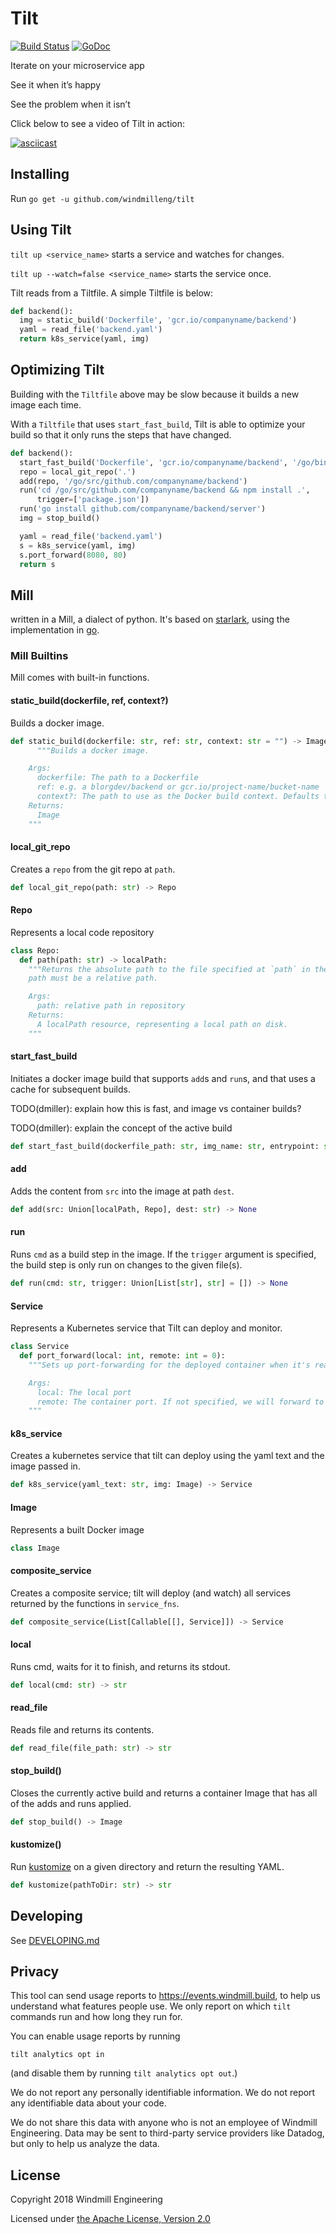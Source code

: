 # Tilt

[![Build Status](https://circleci.com/gh/windmilleng/tilt/tree/master.svg?style=shield)](https://circleci.com/gh/windmilleng/tilt)
[![GoDoc](https://godoc.org/github.com/windmilleng/tilt?status.svg)](https://godoc.org/github.com/windmilleng/tilt)

Iterate on your microservice app

See it when it’s happy

See the problem when it isn’t

Click below to see a video of Tilt in action:

[![asciicast](https://asciinema.org/a/GpvT8wegPD7qkMcLhe7ekhMd2.png?zx=1)](https://asciinema.org/a/GpvT8wegPD7qkMcLhe7ekhMd2)

## Installing

Run `go get -u github.com/windmilleng/tilt`

## Using Tilt

`tilt up <service_name>` starts a service and watches for changes.

`tilt up --watch=false <service_name>` starts the service once.

Tilt reads from a Tiltfile. A simple Tiltfile is below:

```python
def backend():
  img = static_build('Dockerfile', 'gcr.io/companyname/backend')
  yaml = read_file('backend.yaml')
  return k8s_service(yaml, img)
```

## Optimizing Tilt

Building with the `Tiltfile` above may be slow because it builds a new image each time.

With a `Tiltfile` that uses `start_fast_build`, Tilt is able to optimize your build so
that it only runs the steps that have changed.

```python
def backend():
  start_fast_build('Dockerfile', 'gcr.io/companyname/backend', '/go/bin/server')
  repo = local_git_repo('.')
  add(repo, '/go/src/github.com/companyname/backend')
  run('cd /go/src/github.com/companyname/backend && npm install .',
      trigger=['package.json'])
  run('go install github.com/companyname/backend/server')
  img = stop_build()

  yaml = read_file('backend.yaml')
  s = k8s_service(yaml, img)
  s.port_forward(8080, 80)
  return s
```

## Mill

written in a Mill, a dialect of python. It's based on [starlark](https://github.com/bazelbuild/starlark), using the implementation in [go](https://github.com/google/skylark).

### Mill Builtins

Mill comes with built-in functions.

#### static_build(dockerfile, ref, context?)
Builds a docker image.

```python
def static_build(dockerfile: str, ref: str, context: str = "") -> Image:
      """Builds a docker image.

    Args:
      dockerfile: The path to a Dockerfile
      ref: e.g. a blorgdev/backend or gcr.io/project-name/bucket-name
      context?: The path to use as the Docker build context. Defaults to the Dockerfile directory.
    Returns:
      Image
    """
```

#### local_git_repo
Creates a `repo` from the git repo at `path`.

```python
def local_git_repo(path: str) -> Repo
```

#### Repo
Represents a local code repository

```python
class Repo:
  def path(path: str) -> localPath:
    """Returns the absolute path to the file specified at `path` in the repo.
    path must be a relative path.

    Args:
      path: relative path in repository
    Returns:
      A localPath resource, representing a local path on disk.
    """
```

#### start_fast_build

Initiates a docker image build that supports `add`s and `run`s, and that uses a cache for subsequent builds.

TODO(dmiller): explain how this is fast, and image vs container builds?

TODO(dmiller): explain the concept of the active build

```python
def start_fast_build(dockerfile_path: str, img_name: str, entrypoint: str = "") -> None
```

#### add

Adds the content from `src` into the image at path `dest`.

```python
def add(src: Union[localPath, Repo], dest: str) -> None
```

#### run

Runs `cmd` as a build step in the image.
If the `trigger` argument is specified, the build step is only run on changes to the given file(s).

```python
def run(cmd: str, trigger: Union[List[str], str] = []) -> None
```

#### Service

Represents a Kubernetes service that Tilt can deploy and monitor.

```python
class Service
  def port_forward(local: int, remote: int = 0):
    """Sets up port-forwarding for the deployed container when it's ready.

    Args:
      local: The local port
      remote: The container port. If not specified, we will forward to the first port in the container
    """
```

#### k8s_service

Creates a kubernetes service that tilt can deploy using the yaml text and the image passed in.

```python
def k8s_service(yaml_text: str, img: Image) -> Service
```

#### Image

Represents a built Docker image

```python
class Image
```

#### composite_service

Creates a composite service; tilt will deploy (and watch) all services returned by the functions in `service_fns`.

```python
def composite_service(List[Callable[[], Service]]) -> Service
```

#### local

Runs cmd, waits for it to finish, and returns its stdout.

```python
def local(cmd: str) -> str
```

#### read_file

Reads file and returns its contents.

```python
def read_file(file_path: str) -> str
```

#### stop_build()

Closes the currently active build and returns a container Image that has all of the adds and runs applied.

```python
def stop_build() -> Image
```

#### kustomize()

Run [kustomize](https://github.com/kubernetes-sigs/kustomize) on a given directory and return the resulting YAML.

```python
def kustomize(pathToDir: str) -> str
```

## Developing
See [DEVELOPING.md](DEVELOPING.md)

## Privacy

This tool can send usage reports to https://events.windmill.build, to help us
understand what features people use. We only report on which `tilt` commands
run and how long they run for.

You can enable usage reports by running

```
tilt analytics opt in
```

(and disable them by running `tilt analytics opt out`.)

We do not report any personally identifiable information. We do not report any
identifiable data about your code.

We do not share this data with anyone who is not an employee of Windmill
Engineering. Data may be sent to third-party service providers like Datadog,
but only to help us analyze the data.

## License

Copyright 2018 Windmill Engineering

Licensed under [the Apache License, Version 2.0](LICENSE)
